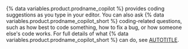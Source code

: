 {% data variables.product.prodname_copilot %} provides coding suggestions as you type in your editor. You can also ask {% data variables.product.prodname_copilot_short %} coding-related questions, such as how best to code something, how to fix a bug, or how someone else's code works. For full details of what {% data variables.product.prodname_copilot_short %} can do, see [AUTOTITLE](/copilot/about-github-copilot/what-is-github-copilot).
